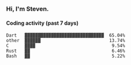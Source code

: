 ### Hi, I'm Steven.

#### Coding activity (past 7 days)
```
Dart   ▓▓▓▓▓▓▓▓▓▓▓▓▓▓▓▓▓▓▓▓▓▓▓▓▓▓▓▓▓▓  65.04%
other  ▓▓▓▓▓▓                          13.74%
C      ▓▓▓▓                             9.54%
Rust   ▓▓                               6.46%
Bash   ▓▓                               5.22%
```
